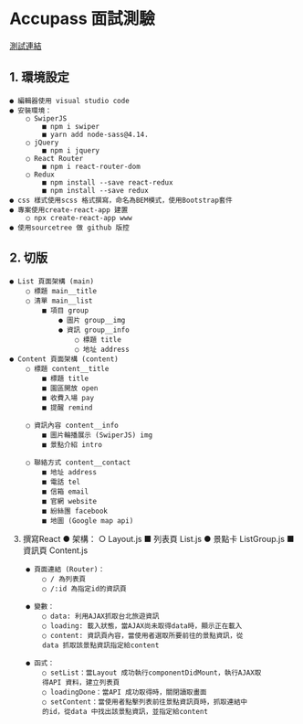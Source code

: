 # Accupass 面試測驗

[測試連結](http://www.our-work.com.tw/creative/jeffrey/homework/)

## 1. 環境設定

```
● 編輯器使用 visual studio code
● 安裝環境：
    ○ SwiperJS
        ■ npm i swiper
        ■ yarn add node-sass@4.14.
    ○ jQuery
        ■ npm i jquery
    ○ React Router
        ■ npm i react-router-dom
    ○ Redux
        ■ npm install --save react-redux
        ■ npm install --save redux
● css 樣式使用scss 格式撰寫，命名為BEM模式，使用Bootstrap套件
● 專案使用create-react-app 建置
    ○ npx create-react-app www
● 使用sourcetree 做 github 版控
```
## 2. 切版

```
● List 頁面架構 (main)
    ○ 標題 main__title
    ○ 清單 main__list
        ■ 項目 group
            ● 圖片 group__img
            ● 資訊 group__info
                ○ 標題 title
                ○ 地址 address
● Content 頁面架構 (content)
    ○ 標題 content__title
        ■ 標題 title
        ■ 園區開放 open
        ■ 收費入場 pay
        ■ 提醒 remind
```
```
    ○ 資訊內容 content__info
        ■ 圖片輪播展示 (SwiperJS) img
        ■ 景點介紹 intro
```
```
    ○ 聯絡方式 content__contact
        ■ 地址 address
        ■ 電話 tel
        ■ 信箱 email
        ■ 官網 website
        ■ 紛絲團 facebook
        ■ 地圖 (Google map api)
```
3. 撰寫React
    ● 架構：
       ○ Layout.js
          ■ 列表頁 List.js
             ● 景點卡 ListGroup.js
          ■ 資訊頁 Content.js

```
    ● 頁面連結 (Router)：
        ○ / 為列表頁
        ○ /:id 為指定id的資訊頁
```
```
    ● 變數：
        ○ data: 利用AJAX抓取台北旅遊資訊
        ○ loading: 載入狀態，當AJAX尚未取得data時，顯示正在載入
        ○ content: 資訊頁內容，當使用者選取所要前往的景點資訊，從
        data 抓取該景點資訊指定給content
```
```
    ● 函式：
        ○ setList：當Layout 成功執行componentDidMount，執行AJAX取
        得API 資料，建立列表頁
        ○ loadingDone：當API 成功取得時，關閉讀取畫面
        ○ setContent：當使用者點擊列表前往景點資訊頁時，抓取連結中
        的id，從data 中找出該景點資訊，並指定給content
```

